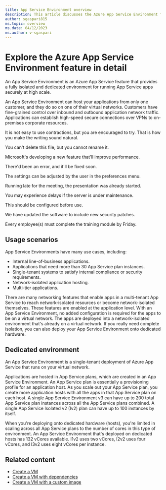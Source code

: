 ```yaml
---
title: App Service Environment overview
description: This article discusses the Azure App Service Environment feature of Azure App Service.
author: sgaspari815
ms.topic: overview
ms.date: 04/12/2023
ms.author: v-sgaspari
---
```


# Explore the Azure App Service Environment feature in detail

An App Service Environment is an Azure App Service feature that provides a fully isolated and dedicated environment for running App Service apps securely at high scale.

An App Service Environment can host your applications from only one customer, and they do so on one of their virtual networks. Customers have fine-grained control over inbound and outbound application network traffic. Applications can establish high-speed secure connections over VPNs to on-premises corporate resources.

It is not easy to use contractions, but you are encouraged to try. That is how you make the writing sound natural.

You can't delete this file, but you cannot rename it.

Microsoft's developing a new feature that'll improve performance.

There'd been an error, and it'll be fixed soon.

The settings can be adjusted by the user in the preferences menu.

Running late for the meeting, the presentation was already started.

You may experience delays if the server is under maintenance.

This should be configured before use.

We have updated the software to include new security patches.

Every employee(s) must complete the training module by Friday.

## Usage scenarios

App Service Environments have many use cases, including:

- Internal line-of-business applications.
- Applications that need more than 30 App Service plan instances.
- Single-tenant systems to satisfy internal compliance or security requirements.
- Network-isolated application hosting.
- Multi-tier applications.

There are many networking features that enable apps in a multi-tenant App Service to reach network-isolated resources or become network-isolated themselves. These features are enabled at the application level. With an App Service Environment, no added configuration is required for the apps to be on a virtual network. The apps are deployed into a network-isolated environment that's already on a virtual network. If you really need complete isolation, you can also deploy your App Service Environment onto dedicated hardware.

## Dedicated environment

An App Service Environment is a single-tenant deployment of Azure App Service that runs on your virtual network.

Applications are hosted in App Service plans, which are created in an App Service Environment. An App Service plan is essentially a provisioning profile for an application host. As you scale out your App Service plan, you create more application hosts with all the apps in that App Service plan on each host. A single App Service Environment v3 can have up to 200 total App Service plan instances across all the App Service plans combined. A single App Service Isolated v2 (Iv2) plan can have up to 100 instances by itself.

When you're deploying onto dedicated hardware (hosts), you're limited in scaling across all App Service plans to the number of cores in this type of environment. An App Service Environment that's deployed on dedicated hosts has 132 vCores available. I1v2 uses two vCores, I2v2 uses four vCores, and I3v2 uses eight vCores per instance.

## Related content

- [Create a VM](deploy-foundational-patterns.md)
- [Create a VM with dependencies](deploy-foundational-patterns.md)
- [Create a VM with a custom image](dev-start-vscode-storage.md)
